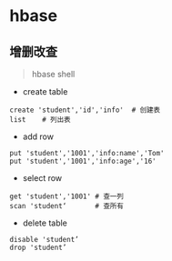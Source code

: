 # hbase


## 增删改查

> hbase shell

- create table

```
create 'student','id','info'  # 创建表
list    # 列出表

```

- add row

```
put 'student','1001','info:name','Tom'
put 'student','1001','info:age','16'
```

- select row

```
get 'student','1001' # 查一列
scan 'student‘       # 查所有
```

- delete table

```
disable 'student’
drop 'student’
```